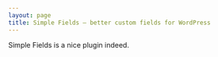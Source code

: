 ```yaml
---
layout: page
title: Simple Fields – better custom fields for WordPress
---
```


Simple Fields is a nice plugin indeed.
